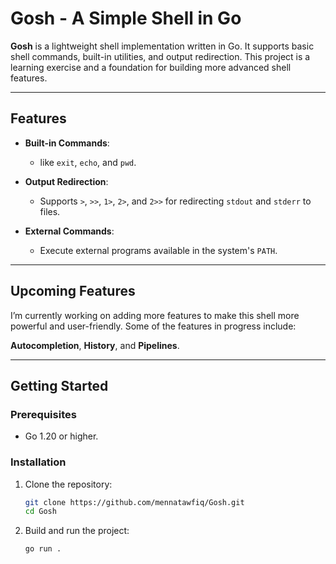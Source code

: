 # Gosh - A Simple Shell in Go

**Gosh** is a lightweight shell implementation written in Go. It supports basic shell commands, built-in utilities, and output redirection. This project is a learning exercise and a foundation for building more advanced shell features.

---

## Features

- **Built-in Commands**:
  - like `exit`, `echo`, and `pwd`.

- **Output Redirection**:
  - Supports `>`, `>>`, `1>`, `2>`, and `2>>` for redirecting `stdout` and `stderr` to files.

- **External Commands**:
  - Execute external programs available in the system's `PATH`.

---

## Upcoming Features

I’m currently working on adding more features to make this shell more powerful and user-friendly. Some of the features in progress include:

**Autocompletion**, **History**, and **Pipelines**.

---

## Getting Started

### Prerequisites

- Go 1.20 or higher.

### Installation

1. Clone the repository:
   ```bash
   git clone https://github.com/mennatawfiq/Gosh.git
   cd Gosh
   ```
2. Build and run the project:
   ```bash
   go run .
   ```
